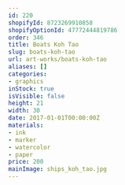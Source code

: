 ```yaml
---
id: 220
shopifyId: 8723269910858
shopifyOptionId: 47772444819786
order: 346
title: Boats Koh Tao
slug: boats-koh-tao
url: art-works/boats-koh-tao
aliases: []
categories:
- graphics
inStock: true
isVisible: false
height: 21
width: 30
date: 2017-01-01T00:00:00Z
materials:
- ink
- marker
- watercolor
- paper
price: 200
mainImage: ships_koh_tao.jpg
---
```

